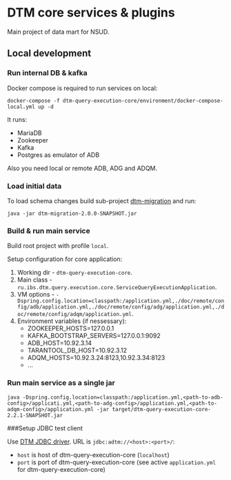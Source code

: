 # DTM core services & plugins
Main project of data mart for NSUD.

## Local development

### Run internal DB & kafka

Docker compose is required to run services on local:
```
docker-compose -f dtm-query-execution-core/environment/docker-compose-local.yml up -d
```

It runs:
* MariaDB
* Zookeeper
* Kafka
* Postgres as emulator of ADB

Also you need local or remote ADB, ADG and ADQM.

### Load initial data
To load schema changes build sub-project [dtm-migration](dtm-migration/README.md) and run:
```
java -jar dtm-migration-2.0.0-SNAPSHOT.jar
```

### Build & run main service

Build root project with profile `local`.

Setup configuration for core application:
 1. Working dir - `dtm-query-execution-core`.
 2. Main class - `ru.ibs.dtm.query.execution.core.ServiceQueryExecutionApplication`.
 3. VM options - `-Dspring.config.location=classpath:/application.yml,./doc/remote/config/adb/application.yml,./doc/remote/config/adg/application.yml,./doc/remote/config/adqm/application.yml`.
 4. Environment variables (if nessessary):
    - ZOOKEEPER_HOSTS=127.0.0.1
    - KAFKA_BOOTSTRAP_SERVERS=127.0.0.1:9092
    - ADB_HOST=10.92.3.14
    - TARANTOOL_DB_HOST=10.92.3.12
    - ADQM_HOSTS=10.92.3.24:8123,10.92.3.34:8123
    - ...

### Run main service as a single jar

```
java -Dspring.config.location=classpath:/application.yml,<path-to-adb-config>/applicati.yml,<path-to-adg-config>/application.yml,<path-to-adqm-config>/application.yml -jar target/dtm-query-execution-core-2.2.1-SNAPSHOT.jar
```

###Setup JDBC test client

Use [DTM JDBC driver](https://github.com/arenadata/dtm-jdbc-driver).
URL is `jdbc:adtm://<host>:<port>/`:
 - `host` is host of dtm-query-execution-core (`localhost`)
 - `port` is port of dtm-query-execution-core (see active `application.yml` for dtm-query-execution-core)
